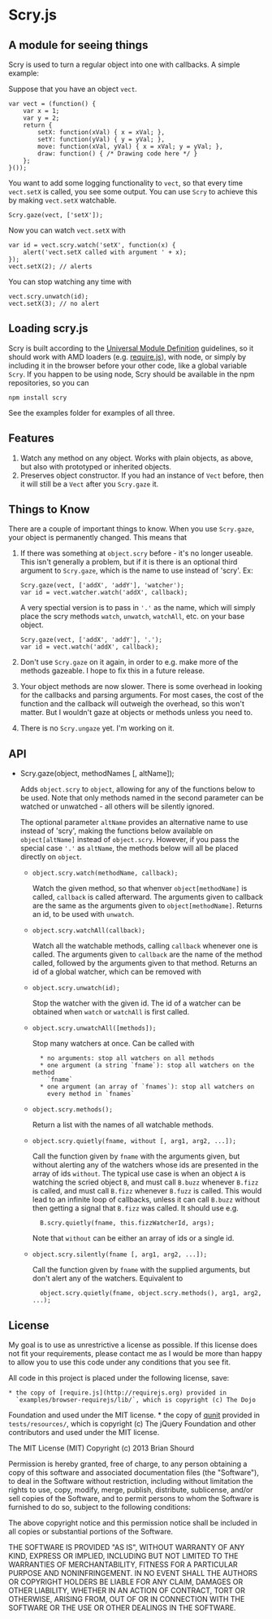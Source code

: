 # Scry.js
## A module for seeing things

Scry is used to turn a regular object into one with callbacks. A simple
example:

Suppose that you have an object `vect`.

~~~
var vect = (function() {
    var x = 1;
    var y = 2;
    return {
        setX: function(xVal) { x = xVal; },
        setY: function(yVal) { y = yVal; },
        move: function(xVal, yVal) { x = xVal; y = yVal; },
        draw: function() { /* Drawing code here */ }
    };
}());
~~~

You want to add some logging functionality to `vect`, so that every time
`vect.setX` is called, you see some output. You can use `Scry` to
achieve this by making `vect.setX` watchable.

~~~
Scry.gaze(vect, ['setX']);
~~~

Now you can watch `vect.setX` with

~~~
var id = vect.scry.watch('setX', function(x) {
    alert('vect.setX called with argument ' + x);
});
vect.setX(2); // alerts
~~~

You can stop watching any time with 

~~~
vect.scry.unwatch(id);
vect.setX(3); // no alert
~~~

## Loading scry.js

Scry is built according to the [Universal Module
Definition](https://github.com/umdjs/umd) guidelines, so it should work
with AMD loaders (e.g. [require.js](http://requirejs.org)), with node,
or simply by including it in the browser before your other code, like a
global variable `Scry`. If you happen to be using node, Scry should be
available in the npm repositories, so you can

~~~
npm install scry
~~~

See the examples folder for examples of all three.

## Features

1. Watch any method on any object. Works with plain objects, as above,
   but also with prototyped or inherited objects.
2. Preserves object constructor. If you had an instance of `Vect`
   before, then it will still be a `Vect` after you `Scry.gaze` it.

## Things to Know

There are a couple of important things to know. When you use
`Scry.gaze`, your object is permanently changed. This means that

1. If there was something at `object.scry` before - it's no longer
  useable. This isn't generally a problem, but if it is there is an
optional third argument to `Scry.gaze`, which is the name to use instead
of 'scry'. Ex:

    ~~~
    Scry.gaze(vect, ['addX', 'addY'], 'watcher');
    var id = vect.watcher.watch('addX', callback);
    ~~~

    A very spectial version is to pass in `'.'` as the name, which
will simply place the scry methods `watch`, `unwatch`, `watchAll`, etc.
on your base object.

    ~~~
    Scry.gaze(vect, ['addX', 'addY'], '.');
    var id = vect.watch('addX', callback);
    ~~~

2. Don't use `Scry.gaze` on it again, in order to e.g. make more of
  the methods gazeable. I hope to fix this in a future release.
3. Your object methods are now slower. There is some overhead in
  looking for the callbacks and parsing arguments. For most cases,
the cost of the function and the callback will outweigh the overhead, so
this won't matter. But I wouldn't gaze at objects or methods unless you
need to.
4. There is no `Scry.ungaze` yet. I'm working on it.

## API

* Scry.gaze(object, methodNames [, altName]);

    Adds `object.scry` to `object`, allowing for any of the functions
below to be used. Note that only methods named in the second parameter
can be watched or unwatched - all others will be silently ignored.

    The optional parameter `altName` provides an alternative name to use
instead of 'scry', making the functions below available on
`object[altName]` instead of `object.scry`. However, if you pass the
special case `'.'` as `altName`, the methods below will all be placed
directly on `object`.

    * `object.scry.watch(methodName, callback);`

        Watch the given method, so that whenver `object[methodName]` is
called, `callback` is called afterward. The arguments given to callback
are the same as the arguments given to `object[methodName]`. Returns an
id, to be used with `unwatch`.

    * `object.scry.watchAll(callback);`

        Watch all the watchable methods, calling `callback` whenever one
is called. The arguments given to `callback` are the name of the method
called, followed by the arguments given to that method. Returns an id of
a global watcher, which can be removed with 

    * `object.scry.unwatch(id);`

        Stop the watcher with the given id. The id of a watcher can be
obtained when `watch` or `watchAll` is first called.

    * `object.scry.unwatchAll([methods]);`

        Stop many watchers at once. Can be called with 

            * no arguments: stop all watchers on all methods
            * one argument (a string `fname`): stop all watchers on the method
              `fname`
            * one argument (an array of `fnames`): stop all watchers on
              every method in `fnames`

    * `object.scry.methods();`

        Return a list with the names of all watchable methods.

    * `object.scry.quietly(fname, without [, arg1, arg2, ...]);`

        Call the function given by `fname` with the arguments given, but
without alerting any of the watchers whose ids are presented in the
array of ids `without`. The typical use case is when an object `A` is
watching the scried object `B`, and must call `B.buzz` whenever `B.fizz`
is called, and must call `B.fizz` whenever `B.fuzz` is called. This
would lead to an infinite loop of callbacks, unless it can call `B.buzz`
without then getting a signal that `B.fizz` was called. It should use
e.g.

            B.scry.quietly(fname, this.fizzWatcherId, args);

        Note that `without` can be either an array of ids or a single
id.

    * `object.scry.silently(fname [, arg1, arg2, ...]);`

        Call the function given by `fname` with the supplied arguments,
but don't alert any of the watchers. Equivalent to 
        
            object.scry.quietly(fname, object.scry.methods(), arg1, arg2, ...);

## License

My goal is to use as unrestrictive a license as possible. If this
license does not fit your requirements, please contact me as I would be
more than happy to allow you to use this code under any conditions that
you see fit.

All code in this project is placed under the following license, save:

    * the copy of [require.js](http://requirejs.org) provided in
      `examples/browser-requirejs/lib/`, which is copyright (c) The Dojo
Foundation and used under the MIT license.
    * the copy of [qunit](http://qunitjs.com) provided in
      `tests/resources/`, which is copyright (c) The jQuery Foundation
and other contributors and used under the MIT license.

The MIT License (MIT)
Copyright (c) 2013 Brian Shourd

Permission is hereby granted, free of charge, to any person obtaining a copy
of this software and associated documentation files (the "Software"), to deal
in the Software without restriction, including without limitation the rights
to use, copy, modify, merge, publish, distribute, sublicense, and/or sell
copies of the Software, and to permit persons to whom the Software is
furnished to do so, subject to the following conditions:

The above copyright notice and this permission notice shall be included in
all copies or substantial portions of the Software.

THE SOFTWARE IS PROVIDED "AS IS", WITHOUT WARRANTY OF ANY KIND, EXPRESS OR
IMPLIED, INCLUDING BUT NOT LIMITED TO THE WARRANTIES OF MERCHANTABILITY,
FITNESS FOR A PARTICULAR PURPOSE AND NONINFRINGEMENT. IN NO EVENT SHALL THE
AUTHORS OR COPYRIGHT HOLDERS BE LIABLE FOR ANY CLAIM, DAMAGES OR OTHER
LIABILITY, WHETHER IN AN ACTION OF CONTRACT, TORT OR OTHERWISE, ARISING FROM,
OUT OF OR IN CONNECTION WITH THE SOFTWARE OR THE USE OR OTHER DEALINGS IN
THE SOFTWARE.
